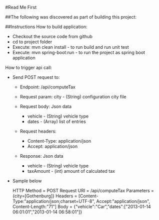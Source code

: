 #Read Me First

##The following was discovered as part of building this project:

##Instructions 
How to build application:

  - Checkout the source code from github
  - cd to project folder
  - Execute: mvn clean install - to run build and run unit test
  - Execute: mvn spring-boot:run - to run the project as spring boot application
 
 How to trigger api call:
  - Send POST request to:
    - Endpoint: /api/computeTax
    - Request param: city - (String) configuration city file
    - Request body: Json data
      - vehicle - (String) vehicle type
      - dates - (Array) list of entries
    - Request headers:
      - Content-Type: application/json
      - Accept: application/json

    - Response: Json data
      - vehicle - (String) vehicle type
      - taxAmount - (int) amount of calculated tax
      
- Sample below

    HTTP Method = POST
    Request URI = /api/computeTax
    Parameters = {city=[Gothenburg]}
    Headers = [Content-Type:"application/json;charset=UTF-8", Accept:"application/json", Content-Length:"71"]
    Body = {"vehicle":"Car","dates":["2013-01-14 06:01:01","2013-01-14 06:58:01"]}
